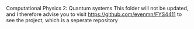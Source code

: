 Computational Physics 2: Quantum systems
This folder will not be updated, and I therefore advise you to visit https://github.com/evenmn/FYS4411 to see the project, which is a seperate repository
